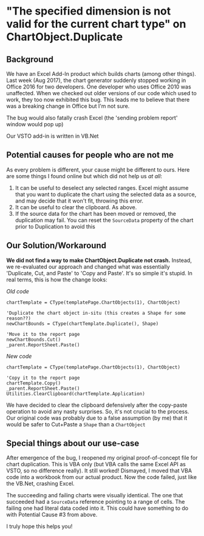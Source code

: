 # "The specified dimension is not valid for the current chart type" on ChartObject.Duplicate

## Background

We have an Excel Add-In product which builds charts (among other things). Last week (Aug 2017), the chart generator suddenly stopped working in Office 2016 for two developers. One developer who uses Office 2010 was unaffected. When we checked out older versions of our code which used to work, they too now exhibited this bug.
This leads me to believe that there was a breaking change in Office but I'm not sure. 

The bug would also fatally crash Excel (the 'sending problem report' window would pop up)

Our VSTO add-in is written in VB.Net

## Potential causes for people who are not me

As every problem is different, your cause might be different to ours. Here are some things I found online but which did not help us *at all*:

 1. It can be useful to deselect any selected ranges. Excel might assume that you want to duplicate the chart using the selected data as a source, and may decide that it won't fit, throwing this error.
 2. It can be useful to clear the clipboard. As above.
 3. If the source data for the chart has been moved or removed, the duplication may fail. You can reset the `SourceData` property of the chart prior to Duplication to avoid this
 
## Our Solution/Workaround

**We did not find a way to make ChartObject.Duplicate not crash.**  Instead, we re-evaluated our approach and changed what was essentially 'Duplicate, Cut, and Paste' to 'Copy and Paste'. It's so simple it's stupid. In real terms, this is how the change looks:

_Old code_

	chartTemplate = CType(templatePage.ChartObjects(1), ChartObject)

	'Duplicate the chart object in-situ (this creates a Shape for some reason??)
	newChartBounds = CType(chartTemplate.Duplicate(), Shape)

	'Move it to the report page
	newChartBounds.Cut()
	_parent.ReportSheet.Paste()

_New code_

	chartTemplate = CType(templatePage.ChartObjects(1), ChartObject)

	'Copy it to the report page
	chartTemplate.Copy()
	_parent.ReportSheet.Paste()
	Utilities.ClearClipboard(chartTemplate.Application)

We have decided to clear the clipboard defensively after the copy-paste operation to avoid any nasty surprises. So, it's not crucial to the process. Our original code was probably due to a false assumption (by me) that it would be safer to Cut+Paste a `Shape` than a `ChartObject` 

## Special things about our use-case

After emergence of the bug, I reopened my original proof-of-concept file for chart duplication. This is VBA only (but VBA calls the same Excel API as VSTO, so no difference really). It still worked! Dismayed, I moved that VBA code into a workbook from our actual product. Now the code failed, just like the VB.Net, crashing Excel.

The succeeding and failing charts were visually identical. The one that succeeded had a `SourceData` reference pointing to a range of cells. The failing one had literal data coded into it. This could have something to do with Potential Cause #3 from above.

I truly hope this helps you!
